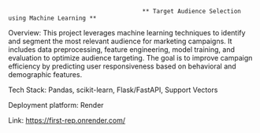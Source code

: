                                           ** Target Audience Selection using Machine Learning **

Overview:
This project leverages machine learning techniques to identify and segment the most relevant audience for marketing campaigns. It includes data preprocessing, feature engineering, model training, and evaluation to optimize audience targeting. The goal is to improve campaign efficiency by predicting user responsiveness based on behavioral and demographic features.

Tech Stack:
Pandas, scikit-learn, Flask/FastAPI, Support Vectors

Deployment platform: 
Render

Link:
https://first-rep.onrender.com/
